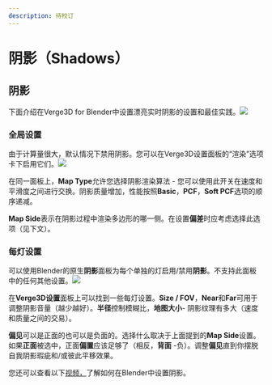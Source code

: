 ```yaml
---
description: 待校订
---
```


# 阴影（Shadows）

## 阴影

下面介绍在Verge3D for Blender中设置漂亮实时阴影的设置和最佳实践。![](https://www.soft8soft.com/docs/files/shadows-blender/shadows-example.jpg)

### 全局设置

由于计算量很大，默认情况下禁用阴影。您可以在Verge3D设置面板的“渲染”选项卡下启用它们。![](https://www.soft8soft.com/docs/files/shadows-blender/shadow-settings-global-blender.jpg)  


在同一面板上，**Map Type**允许您选择阴影渲染算法 - 您可以使用此开关在速度和平滑度之间进行交换。阴影质量增加，性能按照**Basic**，**PCF**，**Soft PCF**选项的顺序递减。

**Map Side**表示在阴影过程中渲染多边形的哪一侧。在设置**偏差**时应考虑选择此选项（见下文）。

### 每灯设置

可以使用Blender的原生**阴影**面板为每个单独的灯启用/禁用**阴影**。不支持此面板中的任何其他设置。![](https://www.soft8soft.com/docs/files/shadows-blender/shadow-settings-perlight-blender.jpg)  


在**Verge3D设置**面板上可以找到一些每灯设置。**Size / FOV**，**Near**和**Far**可用于调整阴影音量（越少越好）。**半径**控制模糊比，**地图大小**- 阴影纹理有多大（速度和质量之间的交易）。

**偏见**可以是正面的也可以是负面的。选择什么取决于上面提到的**Map Side**设置。如果**正面**被选中，正面**偏置**应该足够了（相反，**背面** -负）。调整**偏见**直到你摆脱自我阴影瑕疵和/或彼此平移效果。

您还可以查看以下[视频，](https://www.youtube.com/watch?v=BqK5ZK0W4xc)了解如何在Blender中设置阴影。

